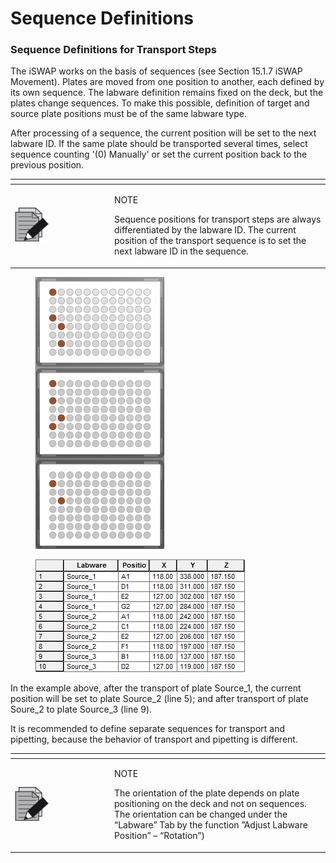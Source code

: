 # Sequence Definitions

### Sequence Definitions for Transport Steps

The iSWAP works on the basis of sequences (see Section 15.1.7 iSWAP Movement). Plates are moved from one position to another, each defined by its own sequence. The labware definition remains fixed on the deck, but the plates change sequences. To make this possible, definition of target and source plate positions must be of the same labware type.

After processing of a sequence, the current position will be set to the next labware ID. If the same plate should be transported several times, select sequence counting '(0) Manually' or set the current position back to the previous position.

<table data-header-hidden><thead><tr><th width="145"></th><th></th></tr></thead><tbody><tr><td><img src="../../../.gitbook/assets/image (10) (1) (1) (1) (1) (1) (1) (1) (1) (1) (1) (1) (1) (1).png" alt="" data-size="original"></td><td><p>NOTE</p><p>Sequence positions for transport steps are always differentiated by the labware ID. The current position of the transport sequence is to set the next labware ID in the sequence.</p></td></tr></tbody></table>

<div>

<figure><img src="../../../.gitbook/assets/image (93) (1) (1).png" alt=""><figcaption></figcaption></figure>

 

<figure><img src="../../../.gitbook/assets/image (94) (1) (1).png" alt=""><figcaption></figcaption></figure>

</div>

In the example above, after the transport of plate Source\_1, the current position will be set to plate Source\_2 (line 5); and after transport of plate Soure\_2 to plate Source\_3 (line 9).&#x20;

It is recommended to define separate sequences for transport and pipetting, because the behavior of transport and pipetting is different.&#x20;

<table data-header-hidden><thead><tr><th width="145"></th><th></th></tr></thead><tbody><tr><td><img src="../../../.gitbook/assets/image (10) (1) (1) (1) (1) (1) (1) (1) (1) (1) (1) (1) (1) (1).png" alt="" data-size="original"></td><td><p>NOTE</p><p>The orientation of the plate depends on plate positioning on the deck and not on sequences. The orientation can be changed under the “Labware” Tab by the function ”Adjust Labware Position” – “Rotation”)</p></td></tr></tbody></table>

